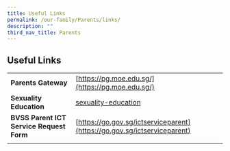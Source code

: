 ```yaml
---
title: Useful Links
permalink: /our-family/Parents/links/
description: ""
third_nav_title: Parents
---
```

## Useful Links

|   |   |
|---|---|
| **Parents Gateway**  | [https://pg.moe.edu.sg/](https://pg.moe.edu.sg/)  |
|  **Sexuality Education** | [sexuality-education](/our-curriculum/Co-Curricular/sex-ed/)  |
|  **BVSS Parent ICT Service Request Form** |  [https://go.gov.sg/ictserviceparent](https://go.gov.sg/ictserviceparent) |
|   |   |
